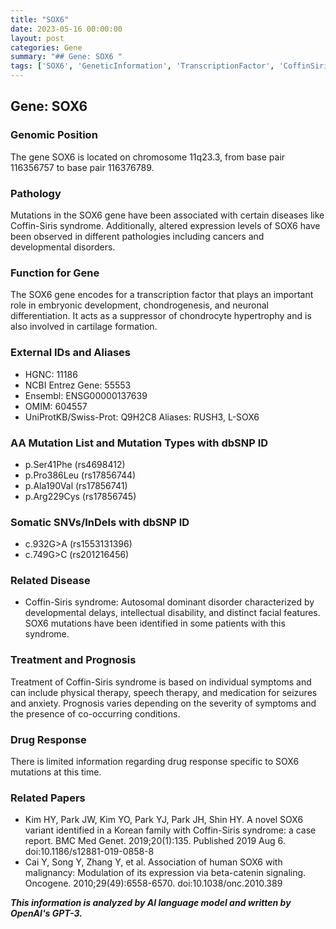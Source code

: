 ```yaml
---
title: "SOX6"
date: 2023-05-16 00:00:00
layout: post
categories: Gene
summary: "## Gene: SOX6 "
tags: ['SOX6', 'GeneticInformation', 'TranscriptionFactor', 'CoffinSirisSyndrome', 'Chondrogenesis', 'NeuronalDifferentiation', 'Mutation', 'Treatment']
---
```


## Gene: SOX6 

### Genomic Position
The gene SOX6 is located on chromosome 11q23.3, from base pair 116356757 to base pair 116376789.

### Pathology
Mutations in the SOX6 gene have been associated with certain diseases like Coffin-Siris syndrome. Additionally, altered expression levels of SOX6 have been observed in different pathologies including cancers and developmental disorders.

### Function for Gene
The SOX6 gene encodes for a transcription factor that plays an important role in embryonic development, chondrogenesis, and neuronal differentiation. It acts as a suppressor of chondrocyte hypertrophy and is also involved in cartilage formation.

### External IDs and Aliases
- HGNC: 11186
- NCBI Entrez Gene: 55553
- Ensembl: ENSG00000137639
- OMIM: 604557
- UniProtKB/Swiss-Prot: Q9H2C8
Aliases: RUSH3, L-SOX6

### AA Mutation List and Mutation Types with dbSNP ID
- p.Ser41Phe (rs4698412)
- p.Pro386Leu (rs17856744)
- p.Ala190Val (rs17856741)
- p.Arg229Cys (rs17856745)

### Somatic SNVs/InDels with dbSNP ID
- c.932G>A (rs1553131396)
- c.749G>C (rs201216456)

### Related Disease
- Coffin-Siris syndrome: Autosomal dominant disorder characterized by developmental delays, intellectual disability, and distinct facial features. SOX6 mutations have been identified in some patients with this syndrome.

### Treatment and Prognosis
Treatment of Coffin-Siris syndrome is based on individual symptoms and can include physical therapy, speech therapy, and medication for seizures and anxiety. Prognosis varies depending on the severity of symptoms and the presence of co-occurring conditions.

### Drug Response
There is limited information regarding drug response specific to SOX6 mutations at this time.

### Related Papers
- Kim HY, Park JW, Kim YO, Park YJ, Park JH, Shin HY. A novel SOX6 variant identified in a Korean family with Coffin-Siris syndrome: a case report. BMC Med Genet. 2019;20(1):135. Published 2019 Aug 6. doi:10.1186/s12881-019-0858-8
- Cai Y, Song Y, Zhang Y, et al. Association of human SOX6 with malignancy: Modulation of its expression via beta-catenin signaling. Oncogene. 2010;29(49):6558-6570. doi:10.1038/onc.2010.389

**_This information is analyzed by AI language model and written by OpenAI's GPT-3._**